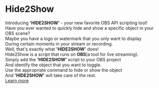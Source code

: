# Hide2Show
Introducing **'HIDE2SHOW'** - your new favorite OBS API scripting tool!<br>
Have you ever wanted to quickly hide and show a specific object in your OBS scene?<br>
Maybe you have a logo or watermark that you only want to display<br>
During certain moments in your stream or recording.<br>
Well, that's exactly what **'HIDE2SHOW'** does!<br>
Hide2Show is a *script* that runs on **OBS**(a tool for live streaming).<br>
Simply add the **'HIDE2SHOW'** script to your OBS project<br>
And identify the object that you want to toggle.<br>
Use the appropriate command to hide or show the object<br>
And **'HIDE2SHOW'** will take care of the rest.<br>
[Learn more](https://obsproject.com/forum/resources/hide-show.1560/)
